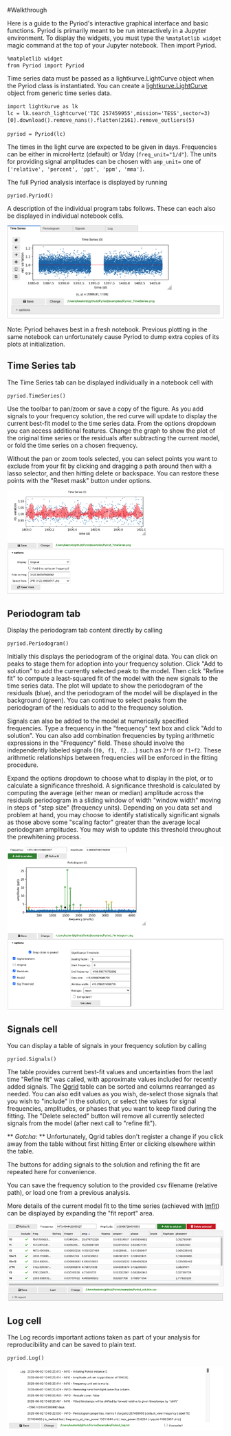 #Walkthrough

Here is a guide to the Pyriod's interactive graphical interface and basic functions. Pyriod is primarily meant to be run interactively in a Jupyter environment.  To display the widgets, you must type the `%matplotlib widget` magic command at the top of your Jupyter notebook.  Then import Pyriod.
````
%matplotlib widget
from Pyriod import Pyriod
````
Time series data must be passed as a lightkurve.LightCurve object when the Pyriod class is instantiated. You can create a [lightkurve.LightCurve](https://lightkurve.github.io/lightkurve/reference/api/lightkurve.LightCurve.html) object from generic time series data.
````
import lightkurve as lk
lc = lk.search_lightcurve('TIC 257459955',mission='TESS',sector=3)[0].download().remove_nans().flatten(2161).remove_outliers(5)

pyriod = Pyriod(lc)
````
The times in the light curve are expected to be given in days. Frequencies can be either in microHertz (default) or 1/day (`freq_unit="1/d"`). The units for providing signal amplitudes can be chosen with `amp_unit=` one of `['relative', 'percent', 'ppt', 'ppm', 'mma']`.

The full Pyriod analysis interface is displayed by running  
````
pyriod.Pyriod()
````
A description of the individual program tabs follows. These can each also be displayed in individual notebook cells.

![Screenshot](img/Pyriod.png)

Note: Pyriod behaves best in a fresh notebook. Previous plotting in the same notebook can unfortunately cause Pyriod to dump extra copies of its plots at initialization. 


## Time Series tab

The Time Series tab can be displayed individually in a notebook cell with
````
pyriod.TimeSeries()
````
Use the toolbar to pan/zoom or save a copy of the figure. As you add signals to your frequency solution, the red curve will update to display the current best-fit model to the time series data. From the options dropdown you can access additional features. Change the graph to show the plot of the original time series or the residuals after subtracting the current model, or fold the time series on a chosen frequency.

Without the pan or zoom tools selected, you can select points you want to exclude from your fit by clicking and dragging a path around then with a lasso selector, and then hitting delete or backspace.  You can restore these points with the "Reset mask" button under options.

![Screenshot](img/TimeSeries.png)

## Periodogram tab

Display the periodogram tab content directly by calling
````
pyriod.Periodogram()
````

Initially this displays the periodogram of the original data.  You can click on peaks to stage them for adoption into your frequency solution. Click "Add to solution" to add the currently selected peak to the model.  Then click "Refine fit" to compute a least-squared fit of the model with the new signals to the time series data.  The plot will update to show the periodogram of the residuals (blue), and the periodogram of the model will be displayed in the background (green). You can continue to select peaks from the periodogram of the residuals to add to the frequency solution. 

Signals can also be added to the model at numerically specified frequencies. Type a frequency in the "frequency" text box and click "Add to solution". You can also add combination frequencies by typing arithmetic expressions in the "Frequency" field. These should involve the independently labeled signals (`f0, f1, f2...`) such as `2*f0` or `f1+f2`. These arithmetic relationships between frequencies will be enforced in the fitting procedure. 

Expand the options dropdown to choose what to display in the plot, or to calculate a significance threshold. A significance threshold is calculated by computing the average (either mean or median) amplitude across the residuals periodogram in a sliding window of width "window width" moving in steps of "step size" (frequency units). Depending on you data set and problem at hand, you may choose to identify statistically significant signals as those above some "scaling factor" greater than the average local periodogram amplitudes. You may wish to update this threshold throughout the prewhitening process.

![Screenshot](img/Periodogram.png)

## Signals cell

You can display a table of signals in your frequency solution by calling
````
pyriod.Signals()
````
The table provides current best-fit values and uncertainties from the last time "Refine fit" was called, with approximate values included for recently added signals.  The [Qgrid](https://github.com/quantopian/qgrid) table can be sorted and columns rearranged as needed.  You can also edit values as you wish, de-select those signals that you wish to "include" in the solution, or select the values for signal frequencies, amplitudes, or phases that you want to keep fixed during the fitting. The "Delete selected" button will remove all currently selected signals from the model (after next call to "refine fit").

** *Gotcha:* ** Unfortunately, Qgrid tables don't register a change if you click away from the table without first hitting Enter or clicking elsewhere within the table.

The buttons for adding signals to the solution and refining the fit are repeated here for convenience.

You can save the frequency solution to the provided csv filename (relative path), or load one from a previous analysis.

More details of the current model fit to the time series (achieved with [lmfit](https://lmfit.github.io/lmfit-py/)) can be displayed by expanding the "fit report" area.

![Screenshot](img/Signals.png)

## Log cell
The Log records important actions taken as part of your analysis for reproducibility and can be saved to plain text.

````
pyriod.Log()
````
![Screenshot](img/Log.png)


